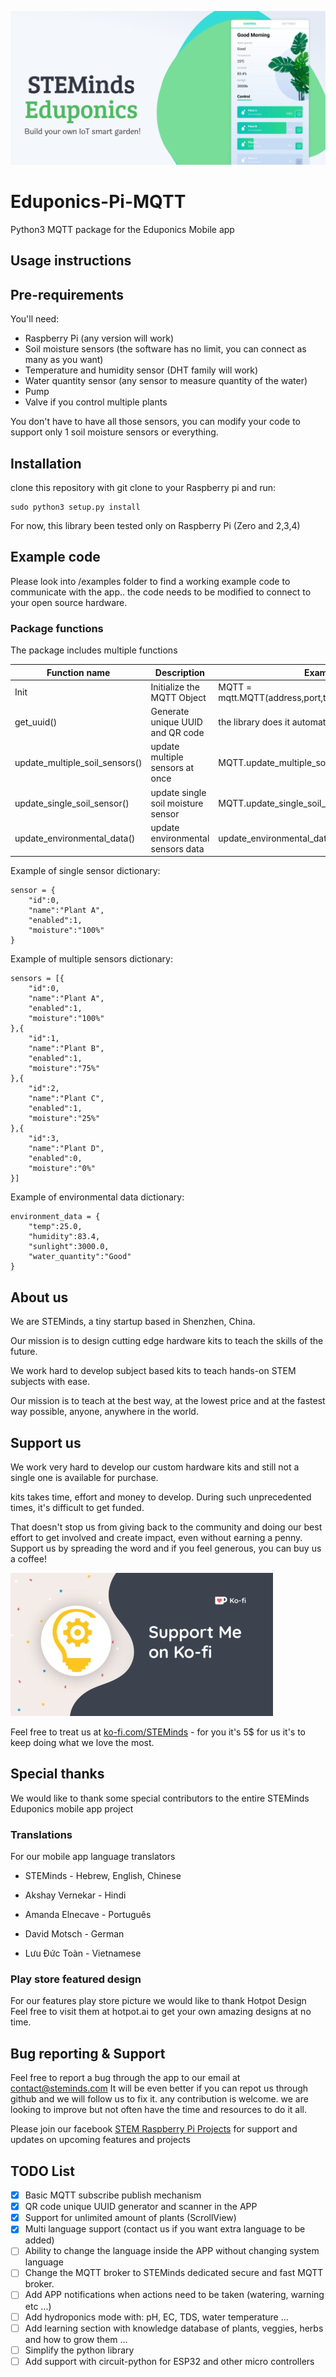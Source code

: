 ![](./images/eduponics_featured.png)

# Eduponics-Pi-MQTT

Python3 MQTT package for the Eduponics Mobile app

## Usage instructions

## Pre-requirements

You'll need:

- Raspberry Pi (any version will work)
- Soil moisture sensors (the software has no limit, you can connect as many as you want)
- Temperature and humidity sensor (DHT family will work)
- Water quantity sensor (any sensor to measure quantity of the water)
- Pump
- Valve if you control multiple plants

You don't have to have all those sensors, you can modify your code to support only 1 soil moisture sensors or everything.

## Installation

clone this repository with git clone to your Raspberry pi and run:

```
sudo python3 setup.py install
```

For now, this library been tested only on Raspberry Pi (Zero and 2,3,4)

## Example code

Please look into /examples folder to find a working example code to communicate with the app..
the code needs to be modified to connect to your open source hardware.

### Package functions

The package includes multiple functions

Function name | Description | Example
------------ | ------------- | -------------
Init | Initialize the MQTT Object | MQTT = mqtt.MQTT(address,port,ts,on_message_callback)
get_uuid() | Generate unique UUID and QR code | the library does it automatically
update_multiple_soil_sensors() | update multiple sensors at once | MQTT.update_multiple_soil_sensors(sensors)
update_single_soil_sensor()| update single soil moisture sensor | MQTT.update_single_soil_sensor(sensor)
update_environmental_data() | update environmental sensors data | update_environmental_data(env_data)

Example of single sensor dictionary:

```
sensor = {
    "id":0,
    "name":"Plant A",
    "enabled":1,
    "moisture":"100%"
}
```
Example of multiple sensors dictionary:
```
sensors = [{
    "id":0,
    "name":"Plant A",
    "enabled":1,
    "moisture":"100%"
},{
    "id":1,
    "name":"Plant B",
    "enabled":1,
    "moisture":"75%"
},{
    "id":2,
    "name":"Plant C",
    "enabled":1,
    "moisture":"25%"
},{
    "id":3,
    "name":"Plant D",
    "enabled":0,
    "moisture":"0%"
}]
```
Example of environmental data dictionary:
```
environment_data = {
    "temp":25.0,
    "humidity":83.4,
    "sunlight":3000.0,
    "water_quantity":"Good"
}
```
## About us

We are STEMinds, a tiny startup based in Shenzhen, China.

Our mission is to design cutting edge hardware kits to teach the skills of the future.

We work hard to develop subject based kits to teach hands-on STEM subjects with ease.

Our mission is to teach at the best way, at the lowest price and at the fastest way possible, anyone, anywhere in the world.

## Support us

We work very hard to develop our custom hardware kits and still not a single one is available for purchase.

kits takes time, effort and money to develop. During such unprecedented times, it's difficult to get funded.

That doesn't stop us from giving back to the community and doing our best effort to get involved and create impact, even without earning a penny.
Support us by spreading the word and if you feel generous, you can buy us a coffee!

![Buy us coffee at ko-fi.com/steminds](./images/ko-fi.png)

Feel free to treat us at [ko-fi.com/STEMinds](ko-fi.com/STEMinds) - for you it's 5$ for us it's to keep doing what we love the most.

## Special thanks

We would like to thank some special contributors to the entire STEMinds Eduponics mobile app project

### Translations

For our mobile app language translators

- STEMinds - Hebrew, English, Chinese

- Akshay Vernekar - Hindi

- Amanda Elnecave - Português

- David Motsch - German

- Lưu Đức Toàn - Vietnamese

### Play store featured design

For our features play store picture we would like to thank Hotpot Design
Feel free to visit them at hotpot.ai to get your own amazing designs at no time.

## Bug reporting & Support

Feel free to report a bug through the app to our email at contact@steminds.com
It will be even better if you can repot us through github and we will follow us to fix it.
any contribution is welcome. we are looking to improve but not often have the time and resources to do it all.

Please join our facebook [STEM Raspberry Pi Projects](https://www.facebook.com/groups/933961280359429/) for support and updates on upcoming features and projects

## TODO List

- [x] Basic MQTT subscribe publish mechanism
- [x] QR code unique UUID generator and scanner in the APP
- [x] Support for unlimited amount of plants (ScrollView)
- [x] Multi language support (contact us if you want extra language to be added)
- [ ] Ability to change the language inside the APP without changing system language
- [ ] Change the MQTT broker to STEMinds dedicated secure and fast MQTT broker.
- [ ] Add APP notifications when actions need to be taken (watering, warning etc ...)
- [ ] Add hydroponics mode with: pH, EC, TDS, water temperature ...
- [ ] Add learning section with knowledge database of plants, veggies, herbs and how to grow them ...
- [ ] Simplify the python library
- [ ] Add support with circuit-python for ESP32 and other micro controllers
